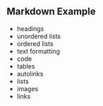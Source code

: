 ## Markdown Example

- headings
- unordered lists
- ordered lists
- text formatting
- code
- tables
- autolinks
- lists
- images
- links

